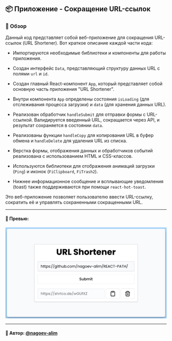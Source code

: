 ## 📦 Приложение - Сокращение URL-ссылок

### 🚀 Обзор
Данный код представляет собой веб-приложение для сокращения URL-ссылок (URL Shortener). Вот краткое описание каждой части кода:

- Импортируются необходимые библиотеки и компоненты для работы приложения.

- Создан интерфейс `Data`, представляющий структуру данных URL с полями `url` и `id`.

- Создан главный React-компонент `App`, который представляет собой основную часть приложения "URL Shortener".

- Внутри компонента `App` определены состояния `isLoading` (для отслеживания процесса загрузки) и `data` (для хранения данных URL).

- Реализован обработчик `handleSubmit` для отправки формы с URL-ссылкой. Валидируется введенный URL, сокращается через API, и результат сохраняется в состоянии `data`.

- Реализованы функции `handleCopy` для копирования URL в буфер обмена и `handleDelete` для удаления URL из списка.

- Верстка формы, отображения данных и обработчиков событий реализована с использованием HTML и CSS-классов.

- Используются библиотеки для отображения анимаций загрузки (`Ping`) и иконок (`FiClipboard`, `FiTrash2`).

- Нижнее информационное сообщение и всплывающие уведомления (toast) также поддерживаются при помощи `react-hot-toast`.

Это веб-приложение позволяет пользователю ввести URL-ссылку, сократить её и управлять сохраненными сокращенными URL.

---
#### 🌄 Превью:
![Превью](public/images/preview.jpg)


-----
#### 🙌 Автор: [@nagoev-alim](https://github.com/nagoev-alim)

